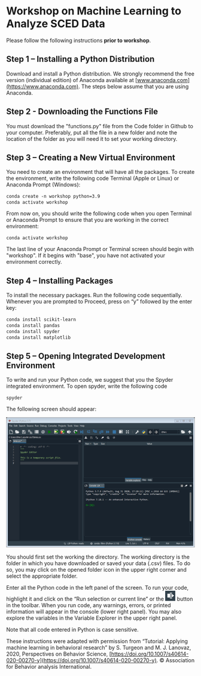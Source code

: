 # Workshop on Machine Learning to Analyze SCED Data
 
Please follow the following instructions **prior to workshop**.

## Step 1 – Installing a Python Distribution 

Download and install a Python distribution. We strongly recommend the free version (individual edition) of Anaconda available at [www.anaconda.com](https://www.anaconda.com). The steps below assume that you are using Anaconda. 

## Step 2 - Downloading the Functions File 

You must download the "functions.py" file from the Code folder in Github to your computer. Preferably, put all the file in a new folder and note the location of the folder as you will need it to set your working directory. 

## Step 3 – Creating a New Virtual Environment

You need to create an environment that will have all the packages. To create the environment, write the following code Terminal (Apple or Linux) or Anaconda Prompt (Windows): 

```
conda create -n workshop python=3.9
conda activate workshop
```
From now on, you should write the following code when you open Terminal or Anaconda Prompt to ensure that you are working in the correct environment: 
```
conda activate workshop
```
The last line of your Anaconda Prompt or Terminal screen should begin with "workshop". If it begins with "base", you have not activated your environment correctly.

## Step 4 – Installing Packages

To install the necessary packages. Run the following code sequentially. Whenever you are prompted to Proceed, press on “y” followed by the enter key: 
```
conda install scikit-learn
conda install pandas
conda install spyder
conda install matplotlib
```

## Step 5 – Opening Integrated Development Environment

To write and run your Python code, we suggest that you the Spyder integrated environment. To open spyder, write the following code

```
spyder
```
The following screen should appear: 

![Spyder Screenshot](https://raw.githubusercontent.com/labrl/workshop-machine-learning/master/Assets/spyder.png)


You should first set the working the directory. The working directory is the folder in which you have downloaded or saved your data (.csv) files. To do so, you may click on the opened folder icon in the upper right corner and select the appropriate folder.

Enter all the Python code in the left panel of the screen. To run your code, highlight it and click on the “Run selection or current line” or the ![Run Selection Button](https://raw.githubusercontent.com/labrl/workshop-machine-learning/master/Assets/button.png) button in the toolbar. When you run code, any warnings, errors, or printed information will appear in the console (lower right panel). You may also explore the variables in the Variable Explorer in the upper right panel. 

Note that all code entered in Python is case sensitive. 


These instructions were adapted with permission from “Tutorial: Applying machine learning in behavioral research” by S. Turgeon and M. J. Lanovaz, 2020, Perspectives on Behavior Science, [https://doi.org/10.1007/s40614-020-00270-y](https://doi.org/10.1007/s40614-020-00270-y). © Association for Behavior analysis International. 
 

 
